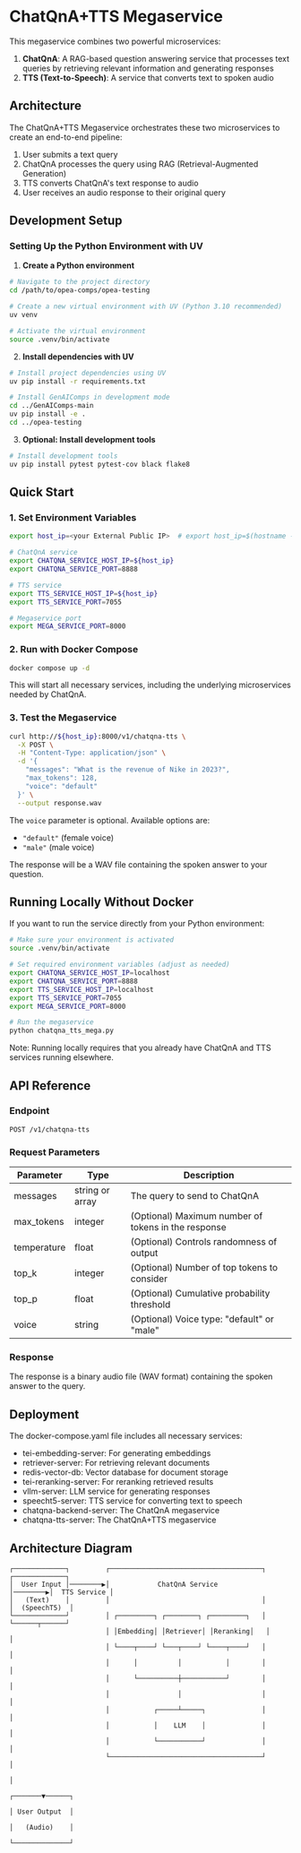 # ChatQnA+TTS Megaservice

This megaservice combines two powerful microservices:
1. **ChatQnA**: A RAG-based question answering service that processes text queries by retrieving relevant information and generating responses
2. **TTS (Text-to-Speech)**: A service that converts text to spoken audio

## Architecture

The ChatQnA+TTS Megaservice orchestrates these two microservices to create an end-to-end pipeline:
1. User submits a text query
2. ChatQnA processes the query using RAG (Retrieval-Augmented Generation)
3. TTS converts ChatQnA's text response to audio
4. User receives an audio response to their original query

## Development Setup

### Setting Up the Python Environment with UV

1. **Create a Python environment**

```bash
# Navigate to the project directory
cd /path/to/opea-comps/opea-testing

# Create a new virtual environment with UV (Python 3.10 recommended)
uv venv

# Activate the virtual environment
source .venv/bin/activate
```

2. **Install dependencies with UV**

```bash
# Install project dependencies using UV
uv pip install -r requirements.txt

# Install GenAIComps in development mode
cd ../GenAIComps-main
uv pip install -e .
cd ../opea-testing
```

3. **Optional: Install development tools**

```bash
# Install development tools
uv pip install pytest pytest-cov black flake8
```

## Quick Start

### 1. Set Environment Variables

```bash
export host_ip=<your External Public IP>  # export host_ip=$(hostname -I | awk '{print $1}')

# ChatQnA service
export CHATQNA_SERVICE_HOST_IP=${host_ip}
export CHATQNA_SERVICE_PORT=8888

# TTS service
export TTS_SERVICE_HOST_IP=${host_ip}
export TTS_SERVICE_PORT=7055

# Megaservice port
export MEGA_SERVICE_PORT=8000
```

### 2. Run with Docker Compose

```bash
docker compose up -d
```

This will start all necessary services, including the underlying microservices needed by ChatQnA.

### 3. Test the Megaservice

```bash
curl http://${host_ip}:8000/v1/chatqna-tts \
  -X POST \
  -H "Content-Type: application/json" \
  -d '{
    "messages": "What is the revenue of Nike in 2023?",
    "max_tokens": 128,
    "voice": "default"
  }' \
  --output response.wav
```

The `voice` parameter is optional. Available options are:
- `"default"` (female voice)
- `"male"` (male voice)

The response will be a WAV file containing the spoken answer to your question.

## Running Locally Without Docker

If you want to run the service directly from your Python environment:

```bash
# Make sure your environment is activated
source .venv/bin/activate

# Set required environment variables (adjust as needed)
export CHATQNA_SERVICE_HOST_IP=localhost
export CHATQNA_SERVICE_PORT=8888
export TTS_SERVICE_HOST_IP=localhost
export TTS_SERVICE_PORT=7055
export MEGA_SERVICE_PORT=8000

# Run the megaservice
python chatqna_tts_mega.py
```

Note: Running locally requires that you already have ChatQnA and TTS services running elsewhere.

## API Reference

### Endpoint

`POST /v1/chatqna-tts`

### Request Parameters

| Parameter | Type | Description |
|-----------|------|-------------|
| messages | string or array | The query to send to ChatQnA |
| max_tokens | integer | (Optional) Maximum number of tokens in the response |
| temperature | float | (Optional) Controls randomness of output |
| top_k | integer | (Optional) Number of top tokens to consider |
| top_p | float | (Optional) Cumulative probability threshold |
| voice | string | (Optional) Voice type: "default" or "male" |

### Response

The response is a binary audio file (WAV format) containing the spoken answer to the query.

## Deployment

The docker-compose.yaml file includes all necessary services:
- tei-embedding-server: For generating embeddings
- retriever-server: For retrieving relevant documents
- redis-vector-db: Vector database for document storage
- tei-reranking-server: For reranking retrieved results
- vllm-server: LLM service for generating responses
- speecht5-server: TTS service for converting text to speech
- chatqna-backend-server: The ChatQnA megaservice
- chatqna-tts-server: The ChatQnA+TTS megaservice

## Architecture Diagram

```
┌─────────────┐         ┌──────────────────────────────────────┐         ┌─────────────┐
│  User Input │────────▶│            ChatQnA Service           │────────▶│  TTS Service │
│   (Text)    │         │                                      │         │  (SpeechT5)  │
└─────────────┘         │ ┌─────────┐ ┌────────┐ ┌─────────┐   │         └──────┬──────┘
                        │ │Embedding│ │Retriever│ │Reranking│   │                │
                        │ └────┬────┘ └───┬────┘ └────┬────┘   │                │
                        │      │          │           │        │                │
                        │      └──────────┼───────────┘        │                │
                        │                 │                    │                │
                        │           ┌─────┴─────┐              │                │
                        │           │    LLM    │              │                │
                        │           └───────────┘              │                │
                        └──────────────────────────────────────┘                │
                                                                                │
                                                                        ┌───────▼──────┐
                                                                        │ User Output  │
                                                                        │   (Audio)    │
                                                                        └──────────────┘
```